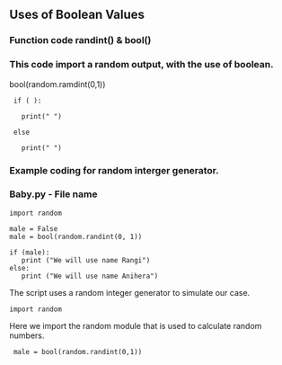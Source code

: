 ## Uses of Boolean Values
### Function code randint() & bool()
### This code import a random output, with the use of boolean.

bool(random.ramdint(0,1))

     if ( ):
 
       print(" ")

     else
 
       print(" ")

### Example coding for random interger generator. 

### Baby.py - File name

    import random
 
    male = False
    male = bool(random.randint(0, 1))
 
    if (male):
       print ("We will use name Rangi")
    else:
       print ("We will use name Anihera")
       
The script uses a random integer generator to simulate our case.

    import random

 Here we import the random module that is used to calculate random numbers.

     male = bool(random.randint(0,1))
